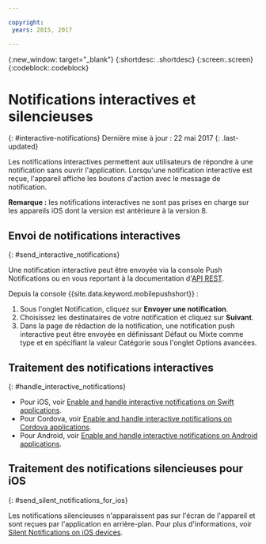 ```yaml
---

copyright:
 years: 2015, 2017

---
```


{:new_window: target="_blank"}
{:shortdesc: .shortdesc}
{:screen:.screen}
{:codeblock:.codeblock}

# Notifications interactives et silencieuses  
{: #interactive-notifications}
Dernière mise à jour : 22 mai 2017
{: .last-updated}

Les notifications interactives permettent aux utilisateurs de répondre à une notification sans ouvrir l'application. Lorsqu'une notification interactive est reçue, l'appareil affiche
les boutons d'action avec le message de notification. 

**Remarque :** les notifications interactives ne sont pas prises en charge sur les appareils iOS dont la version est antérieure à la version 8. 

## Envoi de notifications interactives
{: #send_interactive_notifications}

Une notification interactive peut être envoyée via la console Push Notifications ou en vous reportant à la documentation d'[API REST](push_restapi.html).


Depuis la console {{site.data.keyword.mobilepushshort}} : 

1. Sous l'onglet Notification, cliquez sur **Envoyer une notification**. 
2. Choisissez les destinataires de votre notification et cliquez sur **Suivant**. 
3. Dans la page de rédaction de la notification, une notification push interactive peut être envoyée en définissant Défaut ou Mixte comme type et en spécifiant la valeur Catégorie sous l'onglet Options avancées. 

## Traitement des notifications interactives 
{: #handle_interactive_notifications}

- Pour iOS, voir [Enable and handle interactive notifications on Swift applications](https://github.com/ibm-bluemix-mobile-services/bms-clientsdk-swift-push/tree/Doc#enable-interactive-push-notifications).
- Pour Cordova, voir [Enable and handle interactive notifications on Cordova applications](https://github.com/ibm-bluemix-mobile-services/bms-clientsdk-cordova-plugin-push/tree/Doc#enable-interactive-push-notifications).
- Pour Android, voir [Enable and handle interactive notifications on Android applications](https://github.com/ibm-bluemix-mobile-services/bms-clientsdk-android-push/tree/Doc#enable-interactive-push-notifications).


## Traitement des notifications silencieuses pour iOS
{: #send_silent_notifications_for_ios}

Les notifications silencieuses n'apparaissent pas sur l'écran de l'appareil et sont reçues par l'application en arrière-plan. Pour plus d'informations, voir [Silent Notifications on iOS devices](https://github.com/ibm-bluemix-mobile-services/bms-clientsdk-swift-push/tree/Doc#silent-notification).
